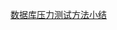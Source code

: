 
[数据库压力测试方法小结](https://mp.weixin.qq.com/s?__biz=MzU5OTkxOTYxMA==&mid=2247505154&idx=3&sn=d06fbf90f1eac2f34740bc26d13e3cb7&chksm=feaf0b97c9d88281313e6fe1ed6c21a4c5d87ef27350695c0c90e605b894732eda4e3832afbf&scene=132#wechat_redirect)
